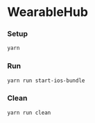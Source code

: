 WearableHub
===========

### Setup
```bash
yarn
```

### Run
```bash
yarn run start-ios-bundle
```

### Clean
```bash
yarn run clean
```
